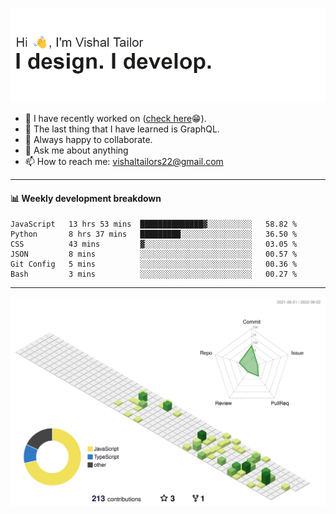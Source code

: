 ![Hi, I'm Vishal Tailor. I design. I develop.](https://github.com/vishaltailors/vishaltailors/blob/main/header.png?raw=true)

- 🔭 I have recently worked on ([check here](https://vishaltailor.com)😁).
- 🌱 The last thing that I have learned is GraphQL.
- 👯 Always happy to collaborate.
- 💬 Ask me about anything
- 📫 How to reach me: <a href="mailto:vishaltailors22@gmail.com">vishaltailors22@gmail.com</a>

<hr /> 
<h4>📊 Weekly development breakdown</h4>
<!--START_SECTION:waka-->

```text
JavaScript   13 hrs 53 mins  ██████████████▓░░░░░░░░░░   58.82 %
Python       8 hrs 37 mins   █████████░░░░░░░░░░░░░░░░   36.50 %
CSS          43 mins         ▓░░░░░░░░░░░░░░░░░░░░░░░░   03.05 %
JSON         8 mins          ░░░░░░░░░░░░░░░░░░░░░░░░░   00.57 %
Git Config   5 mins          ░░░░░░░░░░░░░░░░░░░░░░░░░   00.36 %
Bash         3 mins          ░░░░░░░░░░░░░░░░░░░░░░░░░   00.27 %
```

<!--END_SECTION:waka-->
<hr /> 

![](./profile-3d-contrib/profile-green-animate.svg)

